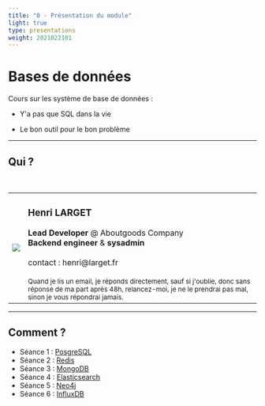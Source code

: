 ```yaml
---
title: "0 - Présentation du module" 
light: true
type: presentations
weight: 2021022101
---
```


# Bases de données

Cours sur les système de base de données :

- Y'a pas que SQL dans la vie

- Le bon outil pour le bon problème


---

## Qui ?
<br/>
<table>

<tr>
    <td><img src="https://www.gravatar.com/avatar/e0922cc7660b5ba1ad72e5c36ea673ef?s=200"/></td>
    <td>
        <h3>Henri LARGET</h3>
        <b>Lead Developer </b>@ Aboutgoods Company
        <br/>
        <b>Backend engineer </b>&<b> sysadmin</b>
        <br/>
        <br/>
        contact : henri@larget.fr
        <br/>
        <br/>
        <small>Quand je lis un email, je réponds directement, sauf si j'oublie, donc sans réponse de ma part après 48h, relancez-moi, je ne le prendrai pas mal, sinon je vous répondrai jamais.</small>
    </td>
</tr>
</table>

---

## Comment ?

- Séance 1 : [PosgreSQL](../1-SQL)
- Séance 2 : [Redis](../2-Redis)
- Séance 3 : [MongoDB](../3-mongodb)
- Séance 4 : [Elasticsearch](../4-elasticsearch)
- Séance 5 : [Neo4j](../5-neo4j)
- Séance 6 : [InfluxDB](../6-influxdb)

